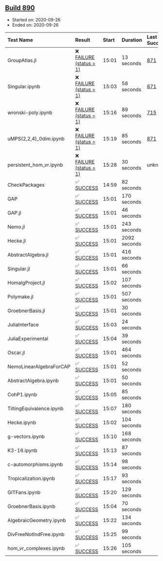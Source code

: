 ## [Build 890](https://oscarci.mathematik.uni-kl.de/job/oscar-stable/890/)

* Started on: 2020-09-26
* Ended on: 2020-09-26

| Test Name    | Result | Start | Duration | Last Success | First Failure |
|:-------------|:-------|:------|:---------|:-------------|:--------------|
| GroupAtlas.jl | ❌ [FAILURE (status = 1)](https://oscarci.mathematik.uni-kl.de/job/oscar-stable/890/artifact/logs/build-890/GroupAtlas.jl.log) | 15:01 | 13 seconds | [871](https://oscarci.mathematik.uni-kl.de/job/oscar-stable/871/) | [872](https://oscarci.mathematik.uni-kl.de/job/oscar-stable/872/) |
| Singular.ipynb | ❌ [FAILURE (status = 1)](https://oscarci.mathematik.uni-kl.de/job/oscar-stable/890/artifact/logs/build-890/Singular.ipynb.log) | 15:03 | 58 seconds | [871](https://oscarci.mathematik.uni-kl.de/job/oscar-stable/871/) | [872](https://oscarci.mathematik.uni-kl.de/job/oscar-stable/872/) |
| wronski-poly.ipynb | ❌ [FAILURE (status = 1)](https://oscarci.mathematik.uni-kl.de/job/oscar-stable/890/artifact/logs/build-890/wronski-poly.ipynb.log) | 15:16 | 89 seconds | [715](https://oscarci.mathematik.uni-kl.de/job/oscar-stable/715/) | [716](https://oscarci.mathematik.uni-kl.de/job/oscar-stable/716/) |
| uMPS(2,2,4)_0dim.ipynb | ❌ [FAILURE (status = 1)](https://oscarci.mathematik.uni-kl.de/job/oscar-stable/890/artifact/logs/build-890/uMPS-2-2-4-_0dim.ipynb.log) | 15:19 | 85 seconds | [871](https://oscarci.mathematik.uni-kl.de/job/oscar-stable/871/) | [872](https://oscarci.mathematik.uni-kl.de/job/oscar-stable/872/) |
| persistent_hom_vr.ipynb | ❌ [FAILURE (status = 1)](https://oscarci.mathematik.uni-kl.de/job/oscar-stable/890/artifact/logs/build-890/persistent_hom_vr.ipynb.log) | 15:28 | 30 seconds | unknown | unknown |
| CheckPackages | ✅ [SUCCESS](https://oscarci.mathematik.uni-kl.de/job/oscar-stable/890/artifact/logs/build-890/CheckPackages.log) | 14:59 | 82 seconds |  |  |
| GAP | ✅ [SUCCESS](https://oscarci.mathematik.uni-kl.de/job/oscar-stable/890/artifact/logs/build-890/GAP.log) | 15:01 | 170 seconds |  |  |
| GAP.jl | ✅ [SUCCESS](https://oscarci.mathematik.uni-kl.de/job/oscar-stable/890/artifact/logs/build-890/GAP.jl.log) | 15:01 | 46 seconds |  |  |
| Nemo.jl | ✅ [SUCCESS](https://oscarci.mathematik.uni-kl.de/job/oscar-stable/890/artifact/logs/build-890/Nemo.jl.log) | 15:01 | 243 seconds |  |  |
| Hecke.jl | ✅ [SUCCESS](https://oscarci.mathematik.uni-kl.de/job/oscar-stable/890/artifact/logs/build-890/Hecke.jl.log) | 15:01 | 2092 seconds |  |  |
| AbstractAlgebra.jl | ✅ [SUCCESS](https://oscarci.mathematik.uni-kl.de/job/oscar-stable/890/artifact/logs/build-890/AbstractAlgebra.jl.log) | 15:01 | 416 seconds |  |  |
| Singular.jl | ✅ [SUCCESS](https://oscarci.mathematik.uni-kl.de/job/oscar-stable/890/artifact/logs/build-890/Singular.jl.log) | 15:01 | 66 seconds |  |  |
| HomalgProject.jl | ✅ [SUCCESS](https://oscarci.mathematik.uni-kl.de/job/oscar-stable/890/artifact/logs/build-890/HomalgProject.jl.log) | 15:02 | 107 seconds |  |  |
| Polymake.jl | ✅ [SUCCESS](https://oscarci.mathematik.uni-kl.de/job/oscar-stable/890/artifact/logs/build-890/Polymake.jl.log) | 15:01 | 507 seconds |  |  |
| GroebnerBasis.jl | ✅ [SUCCESS](https://oscarci.mathematik.uni-kl.de/job/oscar-stable/890/artifact/logs/build-890/GroebnerBasis.jl.log) | 15:01 | 30 seconds |  |  |
| JuliaInterface | ✅ [SUCCESS](https://oscarci.mathematik.uni-kl.de/job/oscar-stable/890/artifact/logs/build-890/JuliaInterface.log) | 15:03 | 24 seconds |  |  |
| JuliaExperimental | ✅ [SUCCESS](https://oscarci.mathematik.uni-kl.de/job/oscar-stable/890/artifact/logs/build-890/JuliaExperimental.log) | 15:04 | 39 seconds |  |  |
| Oscar.jl | ✅ [SUCCESS](https://oscarci.mathematik.uni-kl.de/job/oscar-stable/890/artifact/logs/build-890/Oscar.jl.log) | 15:01 | 464 seconds |  |  |
| NemoLinearAlgebraForCAP | ✅ [SUCCESS](https://oscarci.mathematik.uni-kl.de/job/oscar-stable/890/artifact/logs/build-890/NemoLinearAlgebraForCAP.log) | 15:01 | 52 seconds |  |  |
| AbstractAlgebra.ipynb | ✅ [SUCCESS](https://oscarci.mathematik.uni-kl.de/job/oscar-stable/890/artifact/logs/build-890/AbstractAlgebra.ipynb.log) | 15:01 | 50 seconds |  |  |
| CohP1.ipynb | ✅ [SUCCESS](https://oscarci.mathematik.uni-kl.de/job/oscar-stable/890/artifact/logs/build-890/CohP1.ipynb.log) | 15:05 | 85 seconds |  |  |
| TiltingEquivalence.ipynb | ✅ [SUCCESS](https://oscarci.mathematik.uni-kl.de/job/oscar-stable/890/artifact/logs/build-890/TiltingEquivalence.ipynb.log) | 15:07 | 180 seconds |  |  |
| Hecke.ipynb | ✅ [SUCCESS](https://oscarci.mathematik.uni-kl.de/job/oscar-stable/890/artifact/logs/build-890/Hecke.ipynb.log) | 15:02 | 104 seconds |  |  |
| g-vectors.ipynb | ✅ [SUCCESS](https://oscarci.mathematik.uni-kl.de/job/oscar-stable/890/artifact/logs/build-890/g-vectors.ipynb.log) | 15:10 | 168 seconds |  |  |
| K3-16.ipynb | ✅ [SUCCESS](https://oscarci.mathematik.uni-kl.de/job/oscar-stable/890/artifact/logs/build-890/K3-16.ipynb.log) | 15:13 | 87 seconds |  |  |
| c-automorphisms.ipynb | ✅ [SUCCESS](https://oscarci.mathematik.uni-kl.de/job/oscar-stable/890/artifact/logs/build-890/c-automorphisms.ipynb.log) | 15:14 | 98 seconds |  |  |
| Tropicalization.ipynb | ✅ [SUCCESS](https://oscarci.mathematik.uni-kl.de/job/oscar-stable/890/artifact/logs/build-890/Tropicalization.ipynb.log) | 15:17 | 93 seconds |  |  |
| GITFans.ipynb | ✅ [SUCCESS](https://oscarci.mathematik.uni-kl.de/job/oscar-stable/890/artifact/logs/build-890/GITFans.ipynb.log) | 15:20 | 129 seconds |  |  |
| GroebnerBasis.ipynb | ✅ [SUCCESS](https://oscarci.mathematik.uni-kl.de/job/oscar-stable/890/artifact/logs/build-890/GroebnerBasis.ipynb.log) | 15:04 | 70 seconds |  |  |
| AlgebraicGeometry.ipynb | ✅ [SUCCESS](https://oscarci.mathematik.uni-kl.de/job/oscar-stable/890/artifact/logs/build-890/AlgebraicGeometry.ipynb.log) | 15:22 | 134 seconds |  |  |
| DivFreeNotIndFree.ipynb | ✅ [SUCCESS](https://oscarci.mathematik.uni-kl.de/job/oscar-stable/890/artifact/logs/build-890/DivFreeNotIndFree.ipynb.log) | 15:25 | 99 seconds |  |  |
| hom_vr_complexes.ipynb | ✅ [SUCCESS](https://oscarci.mathematik.uni-kl.de/job/oscar-stable/890/artifact/logs/build-890/hom_vr_complexes.ipynb.log) | 15:26 | 105 seconds |  |  |
